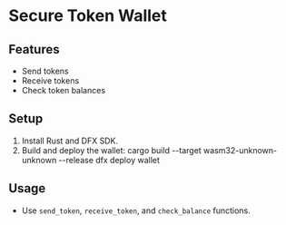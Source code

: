 # Secure Token Wallet

## Features
- Send tokens
- Receive tokens
- Check token balances

## Setup
1. Install Rust and DFX SDK.
2. Build and deploy the wallet:
cargo build --target wasm32-unknown-unknown --release
 dfx deploy wallet

## Usage
- Use `send_token`, `receive_token`, and `check_balance` functions.